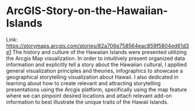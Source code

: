 # ArcGIS-Story-on-the-Hawaiian-Islands
Link: https://storymaps.arcgis.com/stories/82a706e758564eac859f5804ed61d3e1
The history and culture of the Hawaiian Islands were presented utilizing the Arcgis Map visualization. In order to intuitively present organized data information and explicitly tell a story about the Hawaiian cultural, I appllied general visualization principles and theories, infographics to showcase a geographical storytelling visualization about Hawaii. I also dedicated in learning about how to create relevant and attracting storytelling presentations using the Arcgis platform, specifically using the map feature where we can pinpoint desired locations and attach relevant add-on information to best illustrate the unique traits of the Hawaii Islands. 
